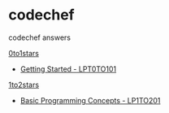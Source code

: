 # codechef
codechef answers

[0to1stars](https://www.codechef.com/selflearning/0to1stars)  
- [Getting Started - LPT0TO101](https://www.codechef.com/LP0TO101/)

[1to2stars](https://www.codechef.com/selflearning/1to2stars)
- [Basic Programming Concepts - LP1TO201](https://www.codechef.com/LP1TO201)
